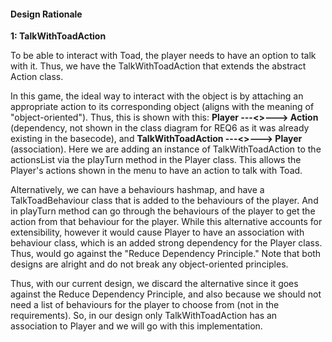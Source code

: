#### Design Rationale

**1: TalkWithToadAction**

To be able to interact with Toad, the player needs to have an option to talk with it.
Thus, we have the TalkWithToadAction that extends the abstract Action class.

In this game, the ideal way to interact with the object is by attaching an appropriate action to its corresponding object 
(aligns with the meaning of "object-oriented").
Thus, this is shown with this: **Player ---<<uses>>---> Action** (dependency, not shown in the class diagram for REQ6 as it was already 
existing in the basecode), and **TalkWithToadAction ---<<interacts with>>---> Player** (association). 
Here we are adding an instance of TalkWithToadAction to the actionsList via the playTurn method in the Player class.
This allows the Player's actions shown in the menu to have an action to talk with Toad.

Alternatively, we can have a behaviours hashmap, and have a TalkToadBehaviour class that is added to the behaviours of the player.
And in playTurn method can go through the behaviours of the player to get the action from that behaviour for the player.
While this alternative accounts for extensibility, however it would cause Player to have an association with behaviour class,
which is an added strong dependency for the Player class. Thus, would go against the "Reduce Dependency Principle."
Note that both designs are alright and do not break any object-oriented principles. 

Thus, with our current design, we discard the alternative since it goes against the Reduce Dependency Principle, and also
because we should not need a list of behaviours for the player to choose from (not in the requirements).
So, in our design only TalkWithToadAction has an association to Player and we will go with this implementation.



